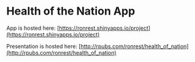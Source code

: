 Health of the Nation App
===============================================================================

App is hosted here: [https://ronrest.shinyapps.io/project](https://ronrest.shinyapps.io/project)

Presentation is hosted here: [http://rpubs.com/ronrest/health_of_nation](http://rpubs.com/ronrest/health_of_nation)

